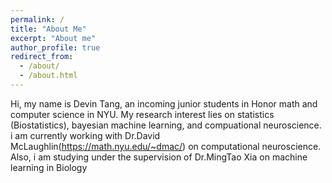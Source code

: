 ```yaml
---
permalink: /
title: "About Me"
excerpt: "About me"
author_profile: true
redirect_from: 
  - /about/
  - /about.html
---
```

Hi, my name is Devin Tang, an incoming junior students in Honor math and computer science in NYU. My research interest lies on statistics (Biostatistics), bayesian machine learning, and compuational neuroscience. i am currently working with Dr.David McLaughlin(https://math.nyu.edu/~dmac/) on computational neuroscience. Also, i am studying under the supervision of Dr.MingTao Xia on machine learning in Biology
